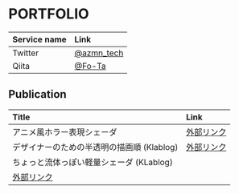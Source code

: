 # PORTFOLIO

| Service name | Link |
| :--- | :--- |
| Twitter | [@azmn_tech](https://twitter.com/azmn_tech) |
| Qiita | [@Fo-Ta](https://qiita.com/Fo-Ta) |

## Publication

| Title | Link |
| :--- | :--- |
| アニメ風ホラー表現シェーダ | [外部リンク](https://www.klab.com/jp/blog/creative/2020/post-4.html) |
| デザイナーのための半透明の描画順 (Klablog) | [外部リンク](https://www.klab.com/jp/blog/creative/2019/22266460.html) |
| ちょっと流体っぽい軽量シェーダ (KLablog)
 | [外部リンク](https://www.klab.com/jp/blog/creative/2018/13738210.html) |
